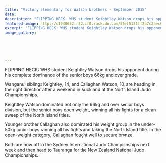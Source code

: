 ```yaml
---
title: "Victory elementary for Watson brothers - September 2015"
date: 
description: "FLIPPING HECK: WHS student Keightley Watson drops his opponent during his complete dominance of the senior boys 66kg and over grade, Wanganui Chronicle article 9/9/15..."
featured-image: http://c1940652.r52.cf0.rackcdn.com/55ef5121ff2a7c2aec000006/Judo-Watson-bros-9.9.15.jpg
excerpt: "FLIPPING HECK: WHS student Keightley Watson drops his opponent during his complete dominance of the senior boys 66kg and over grade."
image_gallery:
    
    
    
    
    
---
```


<p><span>FLIPPING HECK: WHS student&nbsp;Keightley Watson drops his opponent during his complete dominance of the senior boys 66kg and over grade.</span></p>
<p>Wanganui siblings Keightley, 14, and Callaghan Watson, 10, are heading in the right direction after a weekend in Auckland at the North Island Judo Championships.</p>
<p>Keightley Watson dominated not only the 66kg and over senior boys division, but the senior boys open weight, winning all his fights for a clean sweep of the North Island titles.</p>
<p>Younger brother Callaghan also dominated his weight group in the under-50kg junior boys winning all his fights and taking the North Island title. In the open-weight category, Callaghan fought well to secure bronze.</p>
<p>Both are now off to the Sydney International Judo Championships next week and then head to Tauranga for the New Zealand National Judo Championships.</p>

